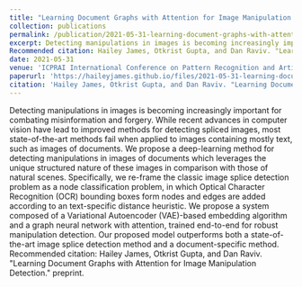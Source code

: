 ```yaml
---
title: "Learning Document Graphs with Attention for Image Manipulation Detection"
collection: publications
permalink: /publication/2021-05-31-learning-document-graphs-with-attention-for-image-manipulation-detection
excerpt: Detecting manipulations in images is becoming increasingly important for combating misinformation and forgery. While recent advances in computer vision have lead to improved methods for detecting spliced images, most state-of-the-art methods fail when applied to images containing mostly text, such as images of documents. We propose a deep-learning method for detecting manipulations in images of documents which leverages the unique structured nature of these images in comparison with those of natural scenes. Specifically, we re-frame the classic image splice detection problem as a node classification problem, in which Optical Character Recognition (OCR) bounding boxes form nodes and edges are added according to an text-specific distance heuristic. We propose a system composed of a Variational Autoencoder (VAE)-based embedding algorithm and a graph neural network with attention, trained end-to-end for robust manipulation detection. Our proposed model outperforms both a state-of-the-art image splice detection method and a document-specific method.
Recommended citation: Hailey James, Otkrist Gupta, and Dan Raviv. "Learning Document Graphs with Attention for Image Manipulation Detection." ICPRAI 2022.'
date: 2021-05-31
venue: 'ICPRAI International Conference on Pattern Recognition and Artificial Intelligence'
paperurl: 'https://haileyjames.github.io/files/2021-05-31-learning-document-graphs-with-attention-for-image-manipulation-detection.pdf'
citation: 'Hailey James, Otkrist Gupta, and Dan Raviv. "Learning Document Graphs with Attention for Image Manipulation Detection." ICPRAI 2022'
---
```

Detecting manipulations in images is becoming increasingly important for combating misinformation and forgery. While recent advances in computer vision have lead to improved methods for detecting spliced images, most state-of-the-art methods fail when applied to images containing mostly text, such as images of documents. We propose a deep-learning method for detecting manipulations in images of documents which leverages the unique structured nature of these images in comparison with those of natural scenes. Specifically, we re-frame the classic image splice detection problem as a node classification problem, in which Optical Character Recognition (OCR) bounding boxes form nodes and edges are added according to an text-specific distance heuristic. We propose a system composed of a Variational Autoencoder (VAE)-based embedding algorithm and a graph neural network with attention, trained end-to-end for robust manipulation detection. Our proposed model outperforms both a state-of-the-art image splice detection method and a document-specific method.
Recommended citation: Hailey James, Otkrist Gupta, and Dan Raviv. "Learning Document Graphs with Attention for Image Manipulation Detection." preprint.
